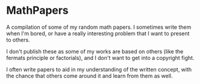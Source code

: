 # MathPapers
A compilation of some of my random math papers. I sometimes write them when I'm bored, or have a really interesting problem that I want to present to others. 

I don't publish these as some of my works are based on others (like the fermats principle or factorials), and I don't want to get into a copyright fight.

I often write papers to aid in my understanding of the written concept, with the chance that others come around it and learn from them as well.
